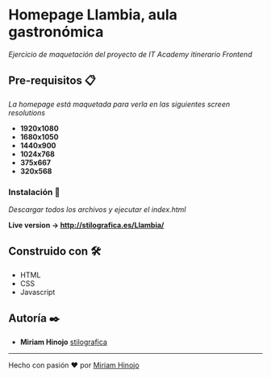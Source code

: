 # Homepage Llambia, aula gastronómica

_Ejercicio de maquetación del proyecto de IT Academy itinerario Frontend_

## Pre-requisitos 📋

_La homepage está maquetada para verla en las siguientes screen resolutions_

* **1920x1080**
* **1680x1050**
* **1440x900**
* **1024x768**
* **375x667**
* **320x568**

### Instalación 🔧

_Descargar todos los archivos y ejecutar el index.html_

**Live version -> http://stilografica.es/Llambia/**


## Construido con 🛠️

* HTML
* CSS
* Javascript


## Autoría ✒️

* **Miriam Hinojo** [stilografica](https://github.com/stilografica/)

---
Hecho con pasión ❤️ por [Miriam Hinojo](https://github.com/stilografica/)
